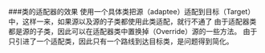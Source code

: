 ###类的适配器的效果
使用一个具体类把源（adaptee）适配到目标（Target）中，这样一来，如果源以及源的子类都使用此类适配，就行不通了
由于适配器类都是源的子类，因此可以在适配器类中置换掉（Override）源的一些方法。
由于只引进了一个适配类，因此只有一个路线到达目标类，是问题得到简化。